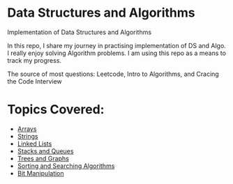 # Data Structures and Algorithms
 Implementation of Data Structures and Algorithms

In this repo, I share my journey in practising implementation of DS and Algo. I really enjoy solving Algorithm problems. I am using this repo as a means to 
track my progress.

The source of most questions: Leetcode, Intro to Algorithms, and Cracing the Code Interview

# Topics Covered:
- [Arrays](https://github.com/NKoech123/DataStructures_and_Algorithms/tree/main/DataStructures/Arrays_Strings#readme)
- [Strings](https://github.com/NKoech123/DataStructures_and_Algorithms/tree/main/DataStructures/String#readme)
- [Linked Lists](https://github.com/NKoech123/DataStructures_and_Algorithms/tree/main/DataStructures/Linkedlist#readme)
- [Stacks and Queues](https://github.com/NKoech123/DataStructures_and_Algorithms/tree/main/DataStructures/Stacks%20and%20Queues#readme)
- [Trees and Graphs](https://github.com/NKoech123/DataStructures_and_Algorithms/tree/main/DataStructures/Trees#readme)
- [Sorting and Searching Algorithms](https://github.com/NKoech123/DataStructures_and_Algorithms/tree/main/Algorithms/Sorting#readme)
- [Bit Manipulation](https://github.com/NKoech123/DataStructures_and_Algorithms/tree/main/DataStructures/zMisc/Bit%20Manipulation#readme)
 
 


